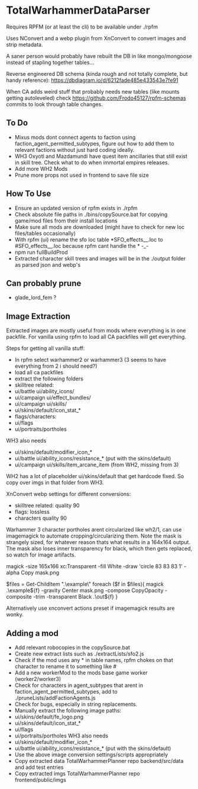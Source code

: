 # TotalWarhammerDataParser
 
Requires RPFM (or at least the cli) to be available under ./rpfm

Uses NConvert and a webp plugin from XnConvert to convert images and strip metadata.

A saner person would probably have rebuilt the DB in like mongo/mongoose instead of stapling together tables...

Reverse engineered DB schema (kinda rough and not totally complete, but handy reference): https://dbdiagram.io/d/6212fade485e433543e7fe91

When CA adds weird stuff that probably needs new tables (like mounts getting autoleveled) check https://github.com/Frodo45127/rpfm-schemas commits to look through table changes.

## To Do

- Mixus mods dont connect agents to faction using faction_agent_permitted_subtypes, figure out how to add them to relevant factions without just hard coding ideally.
- WH3 Oxyotl and Mazdamundi have quest item ancillaries that still exist in skill tree. Check what to do when immortal empires releases.
- Add more WH2 Mods
- Prune more props not used in frontend to save file size

## How To Use

- Ensure an updated version of rpfm exists in ./rpfm
- Check absolute file paths in ./bins/copySource.bat for copying game/mod files from their install locations
- Make sure all mods are downloaded (might have to check for new loc files/tables occasionally)
- With rpfm (ui) rename the sfo loc table *SFO_effects__.loc to #SFO_effects__.loc because rpfm cant handle the * -_-
- npm run fullBuildProd
- Extracted character skill trees and images will be in the ./output folder as parsed json and webp's

## Can probably prune

- glade_lord_fem ?

## Image Extraction

Extracted images are mostly useful from mods where everything is in one packfile. For vanilla using rpfm to load all CA packfiles will get everything.

Steps for getting all vanilla stuff:
- In rpfm select warhammer2 or warhammer3 (3 seems to have everything from 2 i should need?)
- load all ca packfiles
- extract the following folders
- skilltree related:
- ui/battle ui/ability_icons/
- ui/campaign ui/effect_bundles/
- ui/campaign ui/skills/
- ui/skins/default/icon_stat_*
- flags/characters:
- ui/flags
- ui/portraits/portholes

WH3 also needs
- ui/skins/default/modifier_icon_*
- ui/battle ui/ability_icons/resistance_* (put with the skins/default)
- ui/campaign ui/skills/item_arcane_item (from WH2, missing from 3)

WH2 has a lot of placeholder ui/skins/default that get hardcode fixed. So copy over imgs in that folder from WH3.

XnConvert webp settings for different conversions:
- skilltree related: quality 90
- flags: lossless
- characters quality 90

Warhammer 3 character portholes arent circularized like wh2/1, can use imagemagick to automate cropping/circularizing them. Note the mask is strangely sized, for whatever reason thats what results in a 164x164 output. The mask also loses inner transparency for black, which then gets replaced, so watch for image artifacts.

magick -size 165x166 xc:Transparent -fill White -draw 'circle 83 83 83 1' -alpha Copy mask.png

$files = Get-ChildItem ".\example\"
foreach ($f in $files){
magick .\example\${f} -gravity Center mask.png -compose CopyOpacity -composite -trim -transparent Black .\out\${f}
}

Alternatively use xnconvert actions preset if imagemagick results are wonky.

## Adding a mod

- Add relevant robocopies in the copySource.bat
- Create new extract lists such as ./extractLists/sfo2.js
- Check if the mod uses any * in table names, rpfm chokes on that character to rename it to something like #
- Add a new workerMod to the mods base game worker (worker2/worker3)
- Check for characters in agent_subtypes that arent in faction_agent_permitted_subtypes, add to ./pruneLists/addFactionAgents.js
- Check for bugs, especially in string replacements.
- Manually extract the following image paths: 
- ui/skins/default/fe_logo.png
- ui/skins/default/icon_stat_*
- ui/flags
- ui/portraits/portholes
WH3 also needs
- ui/skins/default/modifier_icon_*
- ui/battle ui/ability_icons/resistance_* (put with the skins/default)
- Use the above image conversion settings/scripts appropriately
- Copy extracted data TotalWarhammerPlanner repo backend/src/data and add test entries
- Copy extracted imgs TotalWarhammerPlanner repo frontend/public/imgs
